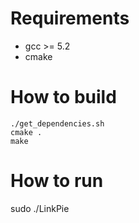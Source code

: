 # Requirements
* gcc >= 5.2
* cmake

# How to build
`./get_dependencies.sh`  
`cmake .`  
`make`

# How to run
sudo ./LinkPie

